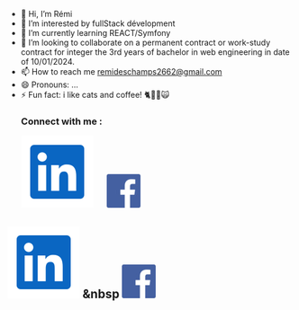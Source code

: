- 👋 Hi, I’m Rémi
- 👀 I’m interested by fullStack dévelopment
- 🌱 I’m currently learning REACT/Symfony
- 💞️ I’m looking to collaborate on a permanent contract or work-study contract for integer the 3rd years of bachelor in web engineering in date of 10/01/2024.
- 📫 How to reach me remideschamps2662@gmail.com
- 😄 Pronouns: ...
- ⚡ Fun fact: i like cats and coffee! 🐈🐱‍👤🙀
  ### Connect with me :
  <img src="./img/linkedIn.svg" alt="contact linked in" style="margin-right:20px;"/>
  <img src="./img/facebook.jpg" alt="contact facebook" style="margin-right:20px;"/>
[![img_contact_linkedIn](./img/linkedIn.svg)](https://www.linkedin.com/in/rémi-deschamps) &nbsp
  [![img_contact_facebook](./img/facebook.jpg)](https://www.facebook.com/remi.deschamps.9)
  ---
  

<!---
jeSuisUnDeveloppeur/jeSuisUnDeveloppeur is a ✨ special ✨ repository because its `README.md` (this file) appears on your GitHub profile.
You can click the Preview link to take a look at your changes.
--->
